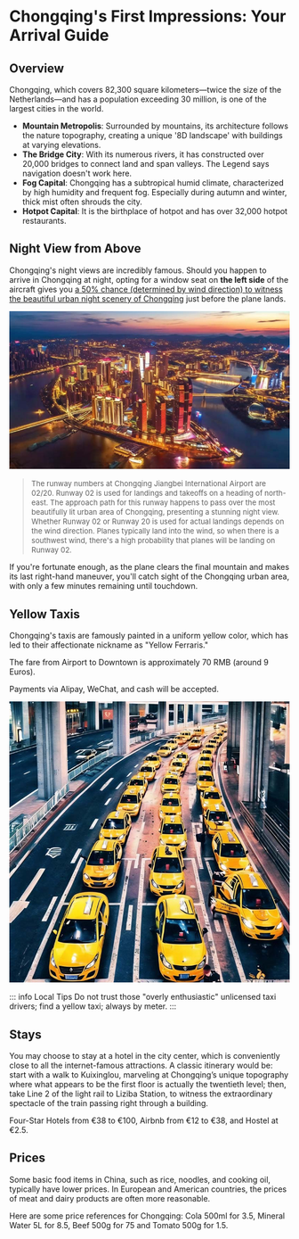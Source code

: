 # Chongqing's First Impressions: Your Arrival Guide

## Overview

Chongqing, which covers 82,300 square kilometers—twice the size of the Netherlands—and has a population exceeding 30 million, is one of the largest cities in the world.

- **Mountain Metropolis**: Surrounded by mountains, its architecture follows the nature topography, creating a unique '8D landscape' with buildings at varying elevations.
- **The Bridge City**: With its numerous rivers, it has constructed over 20,000 bridges to connect land and span valleys. The Legend says navigation doesn't work here.
- **Fog Capital**: Chongqing has a subtropical humid climate, characterized by high humidity and frequent fog. Especially during autumn and winter, thick mist often shrouds the city.
- **Hotpot Capital**: It is the birthplace of hotpot and has over 32,000 hotpot restaurants.

<YouTube link="https://youtu.be/0kfhyOKM888?si=AzCMWcMNKhRYBnCb">
<template #cover><img src="../assets/youtube/the-biggest-city-on-earch-youve-never-heard-of.jpg" /></template>
<template #title>The Biggest City on Earth You've Never Heard Of</template>
<template #author>PPPeter</template>
<template #description>With population of 32,000,000, Chongqing, China is the biggest city on Earth. Its unbelievable area makes it also the largest city in the world.</template>
</YouTube>

## Night View from Above

Chongqing's night views are incredibly famous. Should you happen to arrive in Chongqing at night, opting for a window seat on **the left side** of the aircraft gives you <u>a 50% chance (determined by wind direction) to witness the beautiful urban night scenery of Chongqing</u> just before the plane lands.

![Night View from Above](./assets/cq-night.jpg)

> <font size="2">The runway numbers at Chongqing Jiangbei International Airport are 02/20. Runway 02 is used for landings and takeoffs on a heading of north-east. The approach path for this runway happens to pass over the most beautifully lit urban area of Chongqing, presenting a stunning night view. Whether Runway 02 or Runway 20 is used for actual landings depends on the wind direction. Planes typically land into the wind, so when there is a southwest wind, there's a high probability that planes will be landing on Runway 02.</font>

If you're fortunate enough, as the plane clears the final mountain and makes its last right-hand maneuver, you'll catch sight of the Chongqing urban area, with only a few minutes remaining until touchdown.

<YouTube link="https://youtu.be/wOh2wmvNfEU?si=r3OsrNRU0xajeQRJ&t=315">
<template #title>Magnificent night view of Chongqing, China</template>
<template #author>Wesley J.</template>
<template #description>Taken from the flight :)</template>
</YouTube>

## Yellow Taxis

<Flex>
<div>
Chongqing's taxis are famously painted in a uniform yellow color, which has led to their affectionate nickname as "Yellow Ferraris."

The fare from Airport to Downtown is approximately 70 RMB (around 9 Euros).

Payments via Alipay, WeChat, and cash will be accepted.

</div>
<div><img src="./assets/yellow-taxi.jpg" alt="Yellow Taxis" /></div>
</Flex>

<YouTube link="https://youtu.be/rZb_P7xDVJo?si=K3LCgMCUFiqGQIXr&t=391">
<template #cover><img src="../assets/youtube/entering-the-largest-city-in-the-world.jpg" /></template>
<template #title>Entering The LARGEST City in the WORLD (Chongqing, China)</template>
<template #author>KSquared</template>
<template #description>It took only five minutes to fill out the entry forms, and I couldn't wait to jump into a yellow taxi. The driver didn't need GPS, navigating through places that felt like underground parking lots...</template>
</YouTube>

::: info Local Tips
Do not trust those "overly enthusiastic" unlicensed taxi drivers; find a yellow taxi; always by meter.
:::

## Stays

You may choose to stay at a hotel in the city center, which is conveniently close to all the internet-famous attractions. A classic itinerary would be: start with a walk to Kuixinglou, marveling at Chongqing’s unique topography where what appears to be the first floor is actually the twentieth level; then, take Line 2 of the light rail to Liziba Station, to witness the extraordinary spectacle of the train passing right through a building.

<Map height="40vh" center="106.552003,29.562696" :zoom="13" driving="106.638691,29.717337,airport|106.577708,29.567822,Skyline Viewpoint|106.587897,29.565634,Raffles" points="106.578953,29.562165,Hongyadong|106.530586,29.550659,Liziba Monorail Piercing Building|106.587897,29.565634,Raffles|106.582809,29.557813,Yangtze River Cable Car|106.573579,29.559729,Kuixinglou"></Map>

Four-Star Hotels from €38 to €100, Airbnb from €12 to €38, and Hostel at €2.5.

## Prices

Some basic food items in China, such as rice, noodles, and cooking oil, typically have lower prices. In European and American countries, the prices of meat and dairy products are often more reasonable.

Here are some price references for Chongqing: Cola 500ml for <CNY>3.5</CNY>, Mineral Water 5L for <CNY>8.5</CNY>, Beef 500g for <CNY>75</CNY> and Tomato 500g for <CNY>1.5</CNY>.

<YouTube link="https://youtu.be/grWAN8GEJ-I?si=-9PqXF4IWr59AoU9">
<template #cover><img src="../assets/youtube/full-supermarket-tour-in-china-ks.jpg" /></template>
<template #title>CHINA: Supermarket Tour 2024 (SHOCKING PRICES) </template>
<template #author>KSquared</template>
<template #description>I went to a supermarket in Chongqing, China. I was shocked to see how affordable many of the items were.</template>
</YouTube>

<YouTube link="https://youtu.be/6-5wmhpnT_k?si=EWA77ir71zaZr9sI">
<template #cover><img src="../assets/youtube/full-supermarket-tour-in-china.jpg" /></template>
<template #title>Full Supermarket Tour in China (Shocking Prices)</template>
<template #author>Two Mad Explorers</template>
<template #description>Exploring a local supermarket in Chongqing, the prices were surprisingly cheap; We managed to buy everything We wanted for just 20 euros.</template>
</YouTube>
